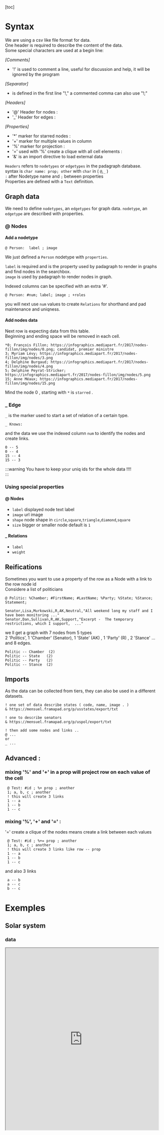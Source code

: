 
[toc]

# Syntax

We are using a csv like file format for data.  
One header is required to describe the content of the data.  
Some special characters are used at a begin line:  

*[Comments]*  
* '!' is used to comment a line, useful for discussion and help, it will be ignored by the program

*[Separator]*  
* is defined in the first line "!," a commented comma  can also use "!;"

*[Headers]*  
* '@' Header for nodes :  
* '_' Header for edges :  

*[Properties]*  
* '*' marker for starred nodes :  
* '+' marker for multiple values in column  
* '%' marker for projection :  
* '=' used with '%' create a clique with all cell elements :  
* '&' is an import directive to load external data  


`Headers` refers to `nodetypes` or `edgetypes` in the padagraph database.   
syntax is ```char name: prop; other``` with `char` in ( `@`,`_` )   
`:` after  Nodetype name and `;` between properties  
Properties are defined with a `Text` definition.  

## Graph data

We need to define  `nodetypes`, an `edgetypes` for graph data.
`nodetype`, an `edgetype` are described with properties.  

### @ Nodes

#### Add a nodetype  

    @ Person:  label ; image 

We just defined a `Person` nodetype with `properties`.

`label` is required and is the property used by padagraph to render in graphs and find nodes in the searchbox.  
`image` is used by padagraph to render nodes in graph.  

Indexed columns can be specified with an extra '#'.  

    @ Person: #num; label; image ; +roles

you will next use `num` values  to create `Relations` for shorthand and pad maintenance and uniqness.  

#### Add nodes data
Next row is expecting data from this table.  
Beginning and ending space will be removed in each cell.    

    *0; François Fillon; https://infographics.mediapart.fr/2017/nodes-fillon/img/nodes/0.png; candidat, premier ministre
    3; Myriam Lévy; https://infographics.mediapart.fr/2017/nodes-fillon/img/nodes/3.png
    4; Delphine Burgaud; https://infographics.mediapart.fr/2017/nodes-fillon/img/nodes/4.png
    5; Delphine Peyrat-Stricker; https://infographics.mediapart.fr/2017/nodes-fillon/img/nodes/5.png
    15; Anne Méaux; https://infographics.mediapart.fr/2017/nodes-fillon/img/nodes/15.png

Mind the node 0 , starting with `*` is `starred` .  


### _ Edge


`_` is the marker used to start a set of relation of a certain type.

    _ Knows: 

and the data we use the indexed column `num` to identify the nodes and create links.

    0 -- 5
    0 -- 4
    15 -- 4
    15 -- 3
    
:::warning
You have to keep your uniq ids for the whole data !!!!   
:::


### Using special properties

#### @ Nodes
* `label` displayed node text label 
* `image` url image 
* `shape` node shape in `circle`,`square`,`triangle`,`diamond`,`square`
* `size`   bigger or smaller node default is `1`


#### _ Relations
* `label` 
* `weight` 

## Reifications

Sometimes you want to use a property of the row as a Node with a link to the row node id  
Considere a list of politicians  

    @ Politic: %Chamber; #FirstName; #LastName; %Party; %State; %Stance; Statement;

    Senator,Lisa,Murkowski,R,AK,Neutral,"All weekend long my staff and I have been monitoring ..."
    Senator,Dan,Sullivan,R,AK,Support,"Excerpt -  The temporary restrictions, which I support,  ..."

we ll get a graph with 7 nodes from 5 types  
2 'Politics', 1 'Chamber' (Senator), 1 'State' (AK) , 1 'Party' (R) , 2 'Stance' ...  
and 8 edges.  

    Politic -- Chamber  (2) 
    Politic -- State   (2)
    Politic -- Party   (2)
    Politic -- Stance  (2)
        
## Imports 

As the data can be collected from  tiers,
they can also be used in a different datasets. 

    ! one set of data describe states ( code, name, image . )
    & https://mensuel.framapad.org/p/usstates/export/txt
    
    ! one to describe senators
    & https://mensuel.framapad.org/p/uspol/export/txt

    ! then add some nodes and links ..
    @ ...
    or
    _ ...


## Advanced :

###   mixing '%' and '+' in a prop will project row on each value of the cell  

     @ Test: #id ; %+ prop ; another
     1; a, b, c ; another
     ! this will create 3 links
     1 -- a
     1 -- b
     1 -- c
     
### mixing '%', '+' and '=' :

'=' create a clique of the nodes means create a link between each values  

     @ Test: #id ; %+= prop ; another
     1; a, b, c ; another
     ! this will create 3 links like row -- prop
     1 -- a
     1 -- b
     1 -- c

and also 3 links  

     a -- b
     a -- c
     b -- c
 



# Exemples


## Solar system

### data
<iframe src="https://docs.google.com/document/d/1pctuIXU4ioIjZ3v9P6vT8bpMMOVW_BUv1rYTFNctil8/edit" style="width:100%; height:600px"/>

### Graph 


<iframe src="https://botapad.padagraph.io/import/igraph.html?s=https://docs.google.com/document/d/1pctuIXU4ioIjZ3v9P6vT8bpMMOVW_BUv1rYTFNctil8/edit&gid=solar&nofoot=1" style="width:100%; height:400px"/>

:::success
Use the `refresh` button after edition to see your changes.
:::


### direct links
<a target="iframe" href="https://docs.google.com/document/d/1pctuIXU4ioIjZ3v9P6vT8bpMMOVW_BUv1rYTFNctil8/edit">[edit google doc]</a> <a target="iframe" href="http://botapad.padagraph.io/import/igraph.html?s=google&gid=1pctuIXU4ioIjZ3v9P6vT8bpMMOVW_BUv1rYTFNctil8&nofoot=1"> [import graph]</a> <a target="iframe" href="http://botapad.padagraph.io/googledoc/1pctuIXU4ioIjZ3v9P6vT8bpMMOVW_BUv1rYTFNctil8"> [Edit & visualise]</a>

## More examples

#### Réseau ferroviaire
`data` https://docs.google.com/document/d/1QiWDBtjxx6b_jnvvYrqFykiTSZzYn_F84hY7V_GsEQ8/edit
`graph` http://botapad.padagraph.io/import/igraph.html?s=google&gid=1QiWDBtjxx6b_jnvvYrqFykiTSZzYn_F84hY7V_GsEQ8&nofoot=1	

#### boat family tree
`data` https://docs.google.com/document/d/13YQ30xZHM-lTAifMBkUAcHagSOBo2Puy1PzZ_t1riPg/edit	
`graph` http://botapad.padagraph.io/import/igraph.html?s=google&gid=13YQ30xZHM-lTAifMBkUAcHagSOBo2Puy1PzZ_t1riPg&nofoot=1

#### Us Pol
`data` https://ethercalc.org/uspol	
`graph` http://botapad.padagraph.io/import/igraph.html?s=https://ethercalc.org/uspol&nofoot=1&gid=uspol





